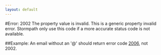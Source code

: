 ```yaml
---
layout: default
---
```


#Error: 2002
The property value is invalid.
This is a generic property invalid error. Stormpath only use this code if a more accurate status code is not available.

##Example:
An email without an '@' should return error code [2006](/2006/ "Error Code: 2006"), not 2002.
